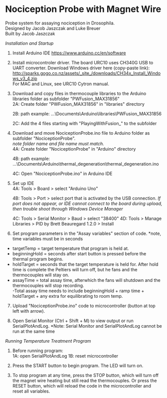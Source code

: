# Nociception Probe with Magnet Wire
Probe system for assaying nociception in Drosophila.  
Designed by Jacob Jaszczak and Luke Breuer  
Built by Jacob Jaszczak

*Installation and Startup* 

1) Install Arduino IDE 
https://www.arduino.cc/en/software

2) Install microcontroler driver. The board URC10 uses CH340G USB to UART converter. Download Windows driver here (copy-paste link): http://sparks.gogo.co.nz/assets/_site_/downloads/CH34x_Install_Windows_v3_4.zip  
For MAC and Linux, see URC10 Cytron manual. 

3) Download and copy files in thermocouple libraries to the Arduino libraries folder as subfolder "PWFusion_MAX31856"  
	2A: Create folder "PWFusion_MAX31856" in "libraries" directory  
	
	2B: path example: ...\Documents\Arduino\libraries\PWFusion_MAX31856
	
	2C: Add the 4 files starting with "PlayingWithFusion_" to the subfolder 

4) Download and move NociceptionProbe.ino file to Arduino folder as subfolder "NociceptionProbe".  
		*note folder name and file name must match.*   
	4A: Create folder "NociceptionProbe" in "Arduino" directory  
	
	4B: path example: ...\Documents\Arduino\thermal_degeneration\thermal_degeneration.ino  
	
	4C: Open "NociceptionProbe.ino" in Arduino IDE 

5) Set up IDE  
	4A: Tools > Board > select "Arduino Uno"
	
	4B: Tools > Port > select port that is activated by the USB connection.
						*If port does not appear, or IDE cannot connect to the board during upload, then trouble shoot through Windows Device Manager*

	4C: Tools > Serial Monitor > Baud > select "38400"
	4D: Tools > Manage Libraries > PID by Brett Beauregard 1.2.0 > Install

6) Set program parameters in the "Assay variables" section of code. *note, time variables must be in seconds
  - targetTemp = target temperature that program is held at. 
  - beginningHold = seconds after start button is pressed before the thermal program begins.
  - holdTarget = seconds that the target temperature is held for. After hold time is complete the Peltiers will turn off, but he fans and the thermocouples will stay on. 
  - assayTime = total assay time, afterwhich the fans will shutdown and the thermocouples will stop recording.  
  	-Total assay time needs to include beginningHold + ramp time + holdTarget + any extra for equilibrating to room temp. 
  
7) Upload "NociceptionProbe.ino" code to microcontroller (button at top left with arrow). 

8) Open Serial Monitor (Ctrl + Shift + M) to view output or run SerialPlotAndLog. 
              *Note: Serial Monitor and SerialPlotAndLog cannot be run at the same time   


*Running Temperature Treatment Program* 

1) Before running program:  
	1A: open SerialPlotAndLog 
  	1B: reset microcontroller 

2) Press the START button to begin program. The LED will turn on. 

3) To stop program at any time, press the STOP button, which will turn off the magnet wire heating but still read the thermocouples. Or press the RESET button, which will reload the code in the microcontroller and reset all variables. 


